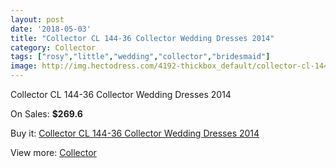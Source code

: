 ```yaml
---
layout: post
date: '2018-05-03'
title: "Collector CL 144-36 Collector Wedding Dresses 2014"
category: Collector
tags: ["rosy","little","wedding","collector","bridesmaid"]
image: http://img.hectodress.com/4192-thickbox_default/collector-cl-144-36-collector-wedding-dresses-2014.jpg
---
```

Collector CL 144-36 Collector Wedding Dresses 2014

On Sales: **$269.6**
<a href="https://www.hectodress.com/collector/2135-collector-cl-144-36-collector-wedding-dresses-2014.html"><amp-img layout="responsive" width="600" height="600" src="//img.hectodress.com/4192-thickbox_default/collector-cl-144-36-collector-wedding-dresses-2014.jpg" alt="Collector CL 144-36 Collector Wedding Dresses 2014 0" /></a>
<a href="https://www.hectodress.com/collector/2135-collector-cl-144-36-collector-wedding-dresses-2014.html"><amp-img layout="responsive" width="600" height="600" src="//img.hectodress.com/4193-thickbox_default/collector-cl-144-36-collector-wedding-dresses-2014.jpg" alt="Collector CL 144-36 Collector Wedding Dresses 2014 1" /></a>

Buy it: [Collector CL 144-36 Collector Wedding Dresses 2014](https://www.hectodress.com/collector/2135-collector-cl-144-36-collector-wedding-dresses-2014.html "Collector CL 144-36 Collector Wedding Dresses 2014")

View more: [Collector](https://www.hectodress.com/35-collector "Collector")